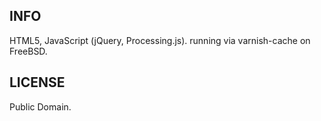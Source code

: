 INFO
-----
HTML5, JavaScript (jQuery, Processing.js).
running via varnish-cache on FreeBSD.


LICENSE
--------
Public Domain.
